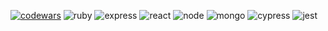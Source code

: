 <p align="center">
  
[![codewars](https://img.shields.io/badge/Codewars-B1361E?style=for-the-badge&logo=Codewars&logoColor=white)](https://www.codewars.com/users/r94o)
![ruby](https://img.shields.io/badge/Ruby-CC342D?style=for-the-badge&logo=ruby&logoColor=white)
![express](https://img.shields.io/badge/Express.js-000000?style=for-the-badge&logo=express&logoColor=white)
![react](https://img.shields.io/badge/React-20232A?style=for-the-badge&logo=react&logoColor=61DAFB)
![node](https://img.shields.io/badge/Node.js-339933?style=for-the-badge&logo=nodedotjs&logoColor=white)
![mongo](https://img.shields.io/badge/MongoDB-4EA94B?style=for-the-badge&logo=mongodb&logoColor=white)
![cypress](https://img.shields.io/badge/Cypress-17202C?style=for-the-badge&logo=cypress&logoColor=white)
![jest](https://img.shields.io/badge/Jest-C21325?style=for-the-badge&logo=jest&logoColor=white)
 
</p>


      
